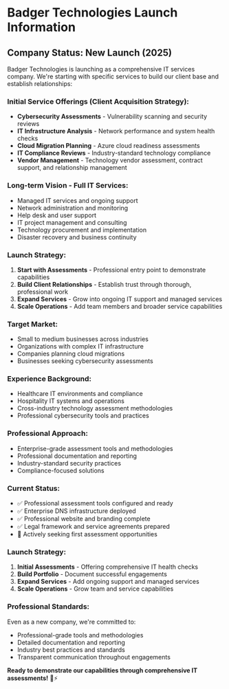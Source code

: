 # Badger Technologies Launch Information

## Company Status: New Launch (2025)

Badger Technologies is launching as a comprehensive IT services company. We're starting with specific services to build our client base and establish relationships:

### Initial Service Offerings (Client Acquisition Strategy):
- **Cybersecurity Assessments** - Vulnerability scanning and security reviews
- **IT Infrastructure Analysis** - Network performance and system health checks  
- **Cloud Migration Planning** - Azure cloud readiness assessments
- **IT Compliance Reviews** - Industry-standard technology compliance
- **Vendor Management** - Technology vendor assessment, contract support, and relationship management

### Long-term Vision - Full IT Services:
- Managed IT services and ongoing support
- Network administration and monitoring
- Help desk and user support
- IT project management and consulting
- Technology procurement and implementation
- Disaster recovery and business continuity

### Launch Strategy:
1. **Start with Assessments** - Professional entry point to demonstrate capabilities
2. **Build Client Relationships** - Establish trust through thorough, professional work
3. **Expand Services** - Grow into ongoing IT support and managed services
4. **Scale Operations** - Add team members and broader service capabilities

### Target Market:
- Small to medium businesses across industries
- Organizations with complex IT infrastructure
- Companies planning cloud migrations
- Businesses seeking cybersecurity assessments

### Experience Background:
- Healthcare IT environments and compliance
- Hospitality IT systems and operations
- Cross-industry technology assessment methodologies
- Professional cybersecurity tools and practices

### Professional Approach:
- Enterprise-grade assessment tools and methodologies
- Professional documentation and reporting
- Industry-standard security practices
- Compliance-focused solutions

### Current Status:
- ✅ Professional assessment tools configured and ready
- ✅ Enterprise DNS infrastructure deployed
- ✅ Professional website and branding complete
- ✅ Legal framework and service agreements prepared
- 🔄 Actively seeking first assessment opportunities

### Launch Strategy:
1. **Initial Assessments** - Offering comprehensive IT health checks
2. **Build Portfolio** - Document successful engagements  
3. **Expand Services** - Add ongoing support and managed services
4. **Scale Operations** - Grow team and service capabilities

### Professional Standards:
Even as a new company, we're committed to:
- Professional-grade tools and methodologies
- Detailed documentation and reporting
- Industry best practices and standards
- Transparent communication throughout engagements

**Ready to demonstrate our capabilities through comprehensive IT assessments!** 🦡⚡
